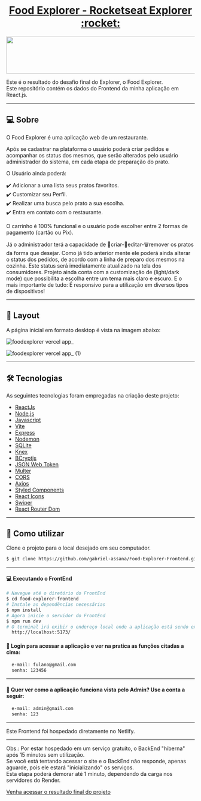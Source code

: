 <p align="center">
  <h1 align="center"><a href="https://food-explorer-prod.netlify.app/">Food Explorer - Rocketseat Explorer :rocket: </a></h1>
</p>

<p align="center">
  <img width="550" height="99" src="https://user-images.githubusercontent.com/106932234/204160165-1936c0db-539f-4a11-bf5e-1f3d3f789896.png">
</p>


Este é o resultado do desafio final do Explorer, o Food Explorer.
<br>
Este repositório contém os dados do Frontend da minha aplicação em React.js.
___

## 💻 Sobre
O Food Explorer é uma aplicação web de um restaurante.

Após se cadastrar na plataforma o usuário poderá criar pedidos e acompanhar os status dos mesmos, que serão alterados pelo usuário administrador do sistema, em cada etapa de preparação do prato.
<p>
O Usuário ainda poderá:<br/>

✔️ Adicionar a uma lista seus pratos favoritos.<br/>
✔️ Customizar seu Perfil.<br/>
✔️ Realizar uma busca pelo prato a sua escolha.<br/>
✔️ Entra em contato com o restaurante.<br/>

O carrinho é 100% funcional e o usuário pode escolher entre 2 formas de pagamento (cartão ou Pix).

Já o administrador terá a capacidade de 💾criar-📝editar-🗑remover os pratos da forma que desejar.
Como já tido anterior mente ele poderá ainda alterar o status dos pedidos, de acordo com a linha de preparo dos mesmos na cozinha. Este status será imediatamente atualizado na tela dos consumidores.
Projeto ainda conta com a customização de (light/dark mode) que possibilita a escolha entre um tema mais claro e escuro. E o mais importante de tudo: É responsivo para a utilização em diversos tipos de dispositivos!
___

## 🎨 Layout
A página inicial em formato desktop é vista na imagem abaixo:

![foodexplorer vercel app_](https://user-images.githubusercontent.com/106932234/204163348-5f06ae24-3ede-4bae-b68a-770493d1a286.png)

![foodexplorer vercel app_ (1)](https://user-images.githubusercontent.com/106932234/204163350-1d4c8a96-f68a-4eb0-aa8e-5343e2681749.png)

___

## 🛠 Tecnologias

As seguintes tecnologias foram empregadas na criação deste projeto:

- [ReactJs](https://reactjs.org)
- [Node.js](https://nodejs.org/en/)
- [Javascript](https://developer.mozilla.org/pt-BR/docs/Web/JavaScript)
- [Vite](https://vitejs.dev/)
- [Express](https://expressjs.com)
- [Nodemon](https://nodemon.io/)
- [SQLite](https://www.sqlite.org/index.html)
- [Knex](https://knexjs.org/)
- [BCryptjs](https://www.npmjs.com/package/bcryptjs)
- [JSON Web Token](https://www.npmjs.com/package/jsonwebtoken)
- [Multer](https://www.npmjs.com/package/multer)
- [CORS](https://www.npmjs.com/package/cors)
- [Axios](https://www.npmjs.com/package/axios)
- [Styled Components](https://styled-components.com/)
- [React Icons](https://react-icons.github.io/react-icons/)
- [Swiper](https://swiperjs.com/)
- [React Router Dom](https://react-icons.github.io/react-icons/)

___

## 🚀 Como utilizar

Clone o projeto para o local desejado em seu computador.

```bash
$ git clone https://github.com/gabriel-assana/Food-Explorer-Frontend.git
```
___

#### 💻 Executando o FrontEnd
```bash
# Navegue até o diretório do FrontEnd
$ cd food-explorer-frontend
# Instale as dependências necessárias
$ npm install
# Agora inicie o servidor do FrontEnd
$ npm run dev
# O terminal irá exibir o endereço local onde a aplicação está sendo executada. Basta digitar o mesmo endereço em seu navegador preferido. O endereço usado na criação do projeto foi este:
  http://localhost:5173/
```

#### 🔑 Login para acessar a aplicação e ver na pratica as funções citadas a cima:

```bash
  e-mail: fulano@gmail.com
  senha: 123456
```
___

#### 🔑 Quer ver como a aplicação funciona vista pelo Admin? Use a conta a seguir:

```bash
  e-mail: admin@gmail.com
  senha: 123
```
___

Este Frontend foi hospedado diretamente no Netlify.

___
Obs.: Por estar hospedado em um serviço gratuito, o BackEnd "hiberna" após 15 minutos sem utilização.
<br>
Se você está tentando acessar o site e o BackEnd não responde, apenas aguarde, pois ele estará "inicializando" os serviços.
<br>
Esta etapa poderá demorar até 1 minuto, dependendo da carga nos servidores do Render.  

[Venha acessar o resultado final do projeto](https://food-explorer-prod.netlify.app/)
 
  
